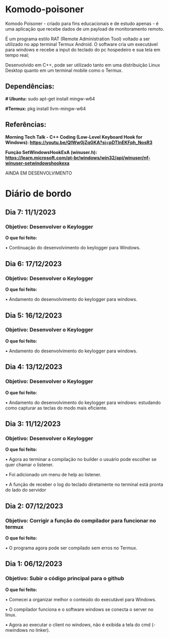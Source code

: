 # Komodo-poisoner
Komodo Poisoner - criado para fins educacionais e de estudo apenas - é uma aplicação que recebe dados de um payload de monitoramento remoto. 

É um programa estilo RAT (Remote Administration Tool) voltado  a ser utilizado no app terminal Termux Android. 
O software cria um executável para windows e recebe a input do teclado do pc hospedeiro e sua tela em tempo real; 

Desenvolvido em C++, pode ser utilizado tanto em uma distribuição Linux Desktop quanto em um terminal mobile como o Termux.

## Dependências:
**# Ubuntu:** sudo apt-get install mingw-w64 

**#Termux:** pkg install llvm-mingw-w64

## Referências:

**Morning Tech Talk - C++ Coding (Low-Level Keyboard Hook for Windows): https://youtu.be/QIWw0jZqGKA?si=pDTlnEKFph_NosR3**

**Função SetWindowsHookExA (winuser.h): https://learn.microsoft.com/pt-br/windows/win32/api/winuser/nf-winuser-setwindowshookexa**

AINDA EM DESENVOLVIMENTO

# Diário de bordo
## Dia 7: 11/1/2023
### Objetivo: Desenvolver o Keylogger
**O que foi feito:**

• Continuação do desenvolvimento do keylogger para Windows.

## Dia 6: 17/12/2023
### Objetivo: Desenvolver o Keylogger
**O que foi feito:**

• Andamento do desenvolvimento do keylogger para windows.

## Dia 5: 16/12/2023
### Objetivo: Desenvolver o Keylogger
**O que foi feito:**

• Andamento do desenvolvimento do keylogger para windows.

## Dia 4: 13/12/2023
### Objetivo: Desenvolver o Keylogger
**O que foi feito:**

• Andamento do desenvolvimento do keylogger para windows: estudando como capturar as teclas do modo mais eficiente.

## Dia 3: 11/12/2023
### Objetivo: Desenvolver o Keylogger
**O que foi feito:**

•	Agora ao terminar a compilação no builder o usuário pode escolher se quer chamar o listener.

•	Foi adicionado um menu de help ao listener.

•	A função de receber o log do teclado diretamente no terminal está pronta do lado do servidor

## Dia 2: 07/12/2023
### Objetivo: Corrigir a função do compilador para funcionar no termux
**O que foi feito:**

•	O programa agora pode ser compilado sem erros no Termux.

## Dia 1: 06/12/2023
### Objetivo: Subir o código principal para o github
**O que foi feito:**

•	Comecei a organizar melhor o conteúdo do executável para Windows.

•	O compilador funciona e o software windows se conecta o server no linux.

• Agora ao executar o client no windows, não é exibida a tela do cmd (-mwindows no linker).
